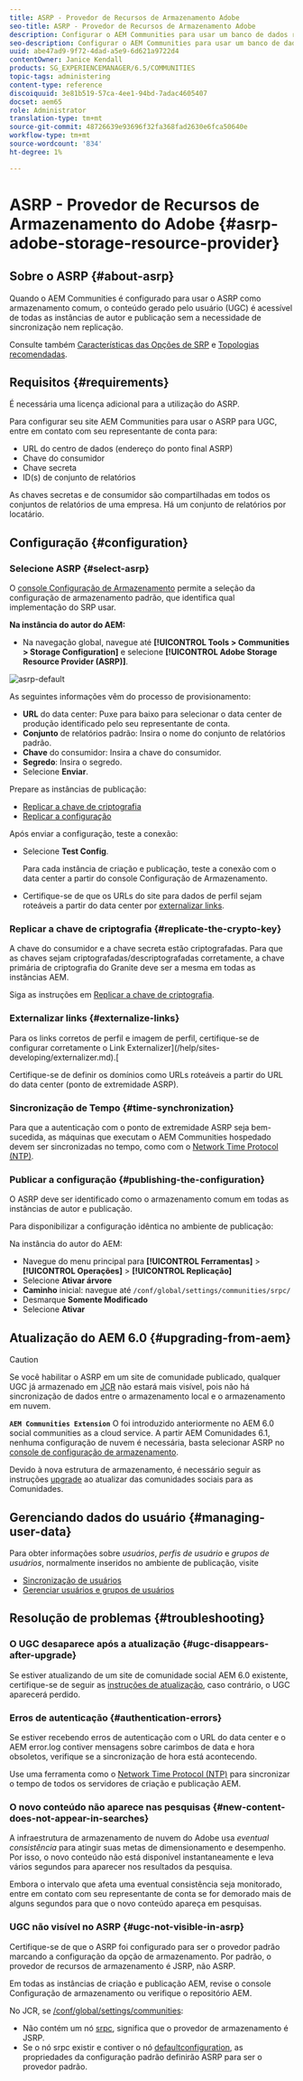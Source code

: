 ```yaml
---
title: ASRP - Provedor de Recursos de Armazenamento Adobe
seo-title: ASRP - Provedor de Recursos de Armazenamento Adobe
description: Configurar o AEM Communities para usar um banco de dados relacional como armazenamento comum
seo-description: Configurar o AEM Communities para usar um banco de dados relacional como armazenamento comum
uuid: abe47ad9-9f72-4dad-a5e9-6d621a9722d4
contentOwner: Janice Kendall
products: SG_EXPERIENCEMANAGER/6.5/COMMUNITIES
topic-tags: administering
content-type: reference
discoiquuid: 3e81b519-57ca-4ee1-94bd-7adac4605407
docset: aem65
role: Administrator
translation-type: tm+mt
source-git-commit: 48726639e93696f32fa368fad2630e6fca50640e
workflow-type: tm+mt
source-wordcount: '834'
ht-degree: 1%

---
```



# ASRP - Provedor de Recursos de Armazenamento do Adobe {#asrp-adobe-storage-resource-provider}

## Sobre o ASRP {#about-asrp}

Quando o AEM Communities é configurado para usar o ASRP como armazenamento comum, o conteúdo gerado pelo usuário (UGC) é acessível de todas as instâncias de autor e publicação sem a necessidade de sincronização nem replicação.

Consulte também [Características das Opções de SRP](/help/communities/working-with-srp.md#characteristics-of-srp-options) e [Topologias recomendadas](/help/communities/topologies.md).

## Requisitos {#requirements}

É necessária uma licença adicional para a utilização do ASRP.

Para configurar seu site AEM Communities para usar o ASRP para UGC, entre em contato com seu representante de conta para:

* URL do centro de dados (endereço do ponto final ASRP)
* Chave do consumidor
* Chave secreta
* ID(s) de conjunto de relatórios

As chaves secretas e de consumidor são compartilhadas em todos os conjuntos de relatórios de uma empresa. Há um conjunto de relatórios por locatário.

## Configuração {#configuration}

### Selecione ASRP {#select-asrp}

O [console Configuração de Armazenamento](/help/communities/srp-config.md) permite a seleção da configuração de armazenamento padrão, que identifica qual implementação do SRP usar.

**Na instância do autor do AEM:**

* Na navegação global, navegue até **[!UICONTROL Tools > Communities > Storage Configuration]** e selecione **[!UICONTROL Adobe Storage Resource Provider (ASRP)]**.

![asrp-default](assets/asrp-default.png)

As seguintes informações vêm do processo de provisionamento:

* **URL** do data center: Puxe para baixo para selecionar o data center de produção identificado pelo seu representante de conta.
* **Conjunto** de relatórios padrão: Insira o nome do conjunto de relatórios padrão.
* **Chave** do consumidor: Insira a chave do consumidor.
* **Segredo**: Insira o segredo.
* Selecione **Enviar**.

Prepare as instâncias de publicação:

* [Replicar a chave de criptografia](#replicate-the-crypto-key)
* [Replicar a configuração](#publishing-the-configuration)

Após enviar a configuração, teste a conexão:

* Selecione **Test Config**.

   Para cada instância de criação e publicação, teste a conexão com o data center a partir do console Configuração de Armazenamento.

* Certifique-se de que os URLs do site para dados de perfil sejam roteáveis a partir do data center por [externalizar links](#externalize-links).

### Replicar a chave de criptografia {#replicate-the-crypto-key}

A chave do consumidor e a chave secreta estão criptografadas. Para que as chaves sejam criptografadas/descriptografadas corretamente, a chave primária de criptografia do Granite deve ser a mesma em todas as instâncias AEM.

Siga as instruções em [Replicar a chave de criptografia](/help/communities/deploy-communities.md#replicate-the-crypto-key).

### Externalizar links {#externalize-links}

Para os links corretos de perfil e imagem de perfil, certifique-se de configurar corretamente o Link Externalizer](/help/sites-developing/externalizer.md).[

Certifique-se de definir os domínios como URLs roteáveis a partir do URL do data center (ponto de extremidade ASRP).

### Sincronização de Tempo {#time-synchronization}

Para que a autenticação com o ponto de extremidade ASRP seja bem-sucedida, as máquinas que executam o AEM Communities hospedado devem ser sincronizadas no tempo, como com o [Network Time Protocol (NTP)](https://www.ntp.org/).

### Publicar a configuração {#publishing-the-configuration}

O ASRP deve ser identificado como o armazenamento comum em todas as instâncias de autor e publicação.

Para disponibilizar a configuração idêntica no ambiente de publicação:

Na instância do autor do AEM:

* Navegue do menu principal para **[!UICONTROL Ferramentas]** > **[!UICONTROL Operações]** > **[!UICONTROL Replicação]**
* Selecione **Ativar árvore**
* **Caminho** inicial: navegue até  `/conf/global/settings/communities/srpc/`
* Desmarque **Somente Modificado**
* Selecione **Ativar**

## Atualização do AEM 6.0 {#upgrading-from-aem}

>[!CAUTION]
>
>Se você habilitar o ASRP em um site de comunidade publicado, qualquer UGC já armazenado em [JCR](/help/communities/jsrp.md) não estará mais visível, pois não há sincronização de dados entre o armazenamento local e o armazenamento em nuvem.

**`AEM Communities Extension`** O foi introduzido anteriormente no AEM 6.0 social communities as a cloud service. A partir AEM Comunidades 6.1, nenhuma configuração de nuvem é necessária, basta selecionar ASRP no [console de configuração de armazenamento](/help/communities/srp-config.md).

Devido à nova estrutura de armazenamento, é necessário seguir as instruções [upgrade](/help/communities/upgrade.md#adobe-cloud-storage) ao atualizar das comunidades sociais para as Comunidades.

## Gerenciando dados do usuário {#managing-user-data}

Para obter informações sobre *usuários*, *perfis de usuário* e *grupos de usuários*, normalmente inseridos no ambiente de publicação, visite

* [Sincronização de usuários](/help/communities/sync.md)
* [Gerenciar usuários e grupos de usuários](/help/communities/users.md)

## Resolução de problemas {#troubleshooting}

### O UGC desaparece após a atualização {#ugc-disappears-after-upgrade}

Se estiver atualizando de um site de comunidade social AEM 6.0 existente, certifique-se de seguir as [instruções de atualização](/help/communities/upgrade.md#adobe-cloud-storage), caso contrário, o UGC aparecerá perdido.

### Erros de autenticação {#authentication-errors}

Se estiver recebendo erros de autenticação com o URL do data center e o AEM error.log contiver mensagens sobre carimbos de data e hora obsoletos, verifique se a sincronização de hora está acontecendo.

Use uma ferramenta como o [Network Time Protocol (NTP)](https://www.ntp.org/) para sincronizar o tempo de todos os servidores de criação e publicação AEM.

### O novo conteúdo não aparece nas pesquisas {#new-content-does-not-appear-in-searches}

A infraestrutura de armazenamento de nuvem do Adobe usa *eventual consistência* para atingir suas metas de dimensionamento e desempenho. Por isso, o novo conteúdo não está disponível instantaneamente e leva vários segundos para aparecer nos resultados da pesquisa.

Embora o intervalo que afeta uma eventual consistência seja monitorado, entre em contato com seu representante de conta se for demorado mais de alguns segundos para que o novo conteúdo apareça em pesquisas.

### UGC não visível no ASRP {#ugc-not-visible-in-asrp}

Certifique-se de que o ASRP foi configurado para ser o provedor padrão marcando a configuração da opção de armazenamento. Por padrão, o provedor de recursos de armazenamento é JSRP, não ASRP.

Em todas as instâncias de criação e publicação AEM, revise o console Configuração de armazenamento ou verifique o repositório AEM.

No JCR, se [/conf/global/settings/communities](https://localhost:4502/crx/de/index.jsp#/etc/socialconfig/):

* Não contém um nó [srpc](https://localhost:4502/crx/de/index.jsp#/conf/global/settings/communities/srp), significa que o provedor de armazenamento é JSRP.
* Se o nó srpc existir e contiver o nó [defaultconfiguration](https://localhost:4502/crx/de/index.jsp#/conf/global/settings/communities/srp/defaultconfiguration), as propriedades da configuração padrão definirão ASRP para ser o provedor padrão.

